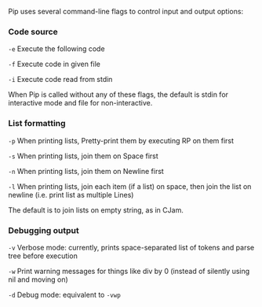 Pip uses several command-line flags to control input and output options:

### Code source

`-e` Execute the following code

`-f` Execute code in given file

`-i` Execute code read from stdin

When Pip is called without any of these flags, the default is stdin for interactive mode and file for non-interactive.

### List formatting

`-p` When printing lists, Pretty-print them by executing RP on them first

`-s` When printing lists, join them on Space first

`-n` When printing lists, join them on Newline first

`-l` When printing lists, join each item (if a list) on space, then join the list on newline (i.e. print list as multiple Lines)

The default is to join lists on empty string, as in CJam.

### Debugging output

`-v` Verbose mode: currently, prints space-separated list of tokens and parse tree before execution

`-w` Print warning messages for things like div by 0 (instead of silently using nil and moving on)

`-d` Debug mode: equivalent to `-vwp`
